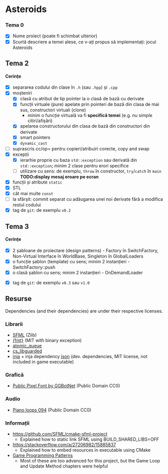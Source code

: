 # Asteroids

### Tema 0

- [x] Nume proiect (poate fi schimbat ulterior)
- [x] Scurtă descriere a temei alese, ce v-ați propus să implementați: jocul Asteroids

## Tema 2

#### Cerințe
- [x] separarea codului din clase în `.h` (sau `.hpp`) și `.cpp`
- [x] moșteniri
  - [x] clasă cu atribut de tip pointer la o clasă de bază cu derivate
  - [x] funcții virtuale (pure) apelate prin pointeri de bază din clasa de mai sus, constructori virtuali (clone)
    - minim o funcție virtuală va fi **specifică temei** (e.g. nu simple citiri/afișări)
  - [x] apelarea constructorului din clasa de bază din constructori din derivate
  - [x] smart pointers
  - [x] `dynamic_cast`
- [ ] suprascris cc/op= pentru copieri/atribuiri corecte, copy and swap
- [x] excepții
  - [x] ierarhie proprie cu baza `std::exception` sau derivată din `std::exception`; minim 2 clase pentru erori specifice
  - [ ] utilizare cu sens: de exemplu, `throw` în constructor, `try`/`catch` în `main` **TODO:display mesaj eroare pe ecran**
- [x] funcții și atribute `static`
- [x] STL
- [x] cât mai multe `const`
- [ ] la sfârșit: commit separat cu adăugarea unei noi derivate fără a modifica restul codului
- [x] tag de `git`: de exemplu `v0.2`

## Tema 3

#### Cerințe
- [x] 2 șabloane de proiectare (design patterns) - Factory în SwitchFactory, Non-Virtual Interface în WorldBase, Singleton în GlobalLoaders
- [x] o funcție șablon (template) cu sens; minim 2 instanțieri - SwitchFactory::push
- [x] o clasă șablon cu sens; minim 2 instanțieri - OnDemandLoader
<!-- - [ ] o specializare pe funcție/clasă șablon -->
- [x] tag de `git`: de exemplu `v0.3` sau `v1.0`

## Resurse

Dependencies (and their dependencies) are under their respective licenses.

### Librarii

- [SFML](https://github.com/SFML/SFML/tree/aa82ea132b9296a31922772027ad5d14c1fa381b) (Zlib)
- [{fmt}](https://github.com/fmtlib/fmt/tree/a33701196adfad74917046096bf5a2aa0ab0bb50) (MIT with binary exception)
- [atomic_queue](https://github.com/max0x7ba/atomic_queue.git)
- [cs_libguarded](https://github.com/copperspice/cs_libguarded.git)
- [inja](https://github.com/pantor/inja) + inja dependency [json](https://github.com/nlohmann/json) (dev. dependencies, MIT license, not included in game executable)

### Grafică

- [Public Pixel Font by GGBotNet](https://www.fontspace.com/public-pixel-font-f72305) (Public Domain CC0)

### Audio

- [Piano loops 094](https://freesound.org/people/josefpres/sounds/683841/) (Public Domain CC0)

### Informații

- https://github.com/SFML/cmake-sfml-project
  - Explained how to static link SFML using BUILD_SHARED_LIBS=OFF
- https://stackoverflow.com/a/27206982/15885837
  - Explained how to embed resources in executable using CMake
- [Game Programming Patterns](https://gameprogrammingpatterns.com/contents.html)
  - Most of these are too advanced for this project, but the Game Loop and Update Method chapters were helpful
